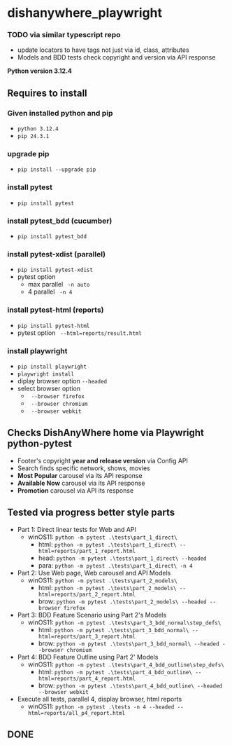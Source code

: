 # dishanywhere_playwright


### TODO via similar typescript repo
- update locators to have tags not just via id, class, attributes
- Models and BDD tests check copyright and version via API response

**Python version 3.12.4**
## Requires to install 
### Given installed python and pip
- `python 3.12.4`
- `pip 24.3.1`
### upgrade pip
- `pip install --upgrade pip`
### install pytest
- `pip install pytest`
### install pytest_bdd (cucumber)
- `pip install pytest_bdd`
### install pytest-xdist (parallel)
- `pip install pytest-xdist`
- pytest option 
  - max parallel ` -n auto`
  - 4 parallel ` -n 4`
### install pytest-html (reports)
- `pip install pytest-html`
- pytest option ` --html=reports/result.html`
### install playwright
- `pip install playwright`
- `playwright install`
- diplay browser option `--headed`
- select browser option 
  - ` --browser firefox`
  - ` --browser chromium`
  - ` --browser webkit`


## Checks DishAnyWhere home via Playwright python-pytest
- Footer's copyright **year and release version** via Config API
- Search finds specific network, shows, movies
- **Most Popular** carousel via its API response
- **Available Now** carousel via its API response
- **Promotion** carousel via API its response

## Tested via progress better style parts
- Part 1: Direct linear tests for Web and API
  - winOS11: `python -m pytest .\tests\part_1_direct\`
     - html: `python -m pytest .\tests\part_1_direct\ --html=reports/part_1_report.html`
     - head: `python -m pytest .\tests\part_1_direct\ --headed`
     - para: `python -m pytest .\tests\part_1_direct\ -n 4`
- Part 2: Use Web page, Web carousel and API Models
  - winOS11: `python -m pytest .\tests\part_2_models\`
     - html: `python -m pytest .\tests\part_2_models\ --html=reports/part_2_report.html`
     - brow: `python -m pytest .\tests\part_2_models\ --headed --browser firefox`
- Part 3: BDD Feature Scenario using Part 2's Models
  - winOS11: `python -m pytest .\tests\part_3_bdd_normal\step_defs\`
     - html: `python -m pytest .\tests\part_3_bdd_normal\ --html=reports/part_3_report.html`
     - brow: `python -m pytest .\tests\part_3_bdd_normal\ --headed --browser chromium`
- Part 4: BDD Feature Outline using Part 2' Models
  - winOS11: `python -m pytest .\tests\part_4_bdd_outline\step_defs\`
     - html: `python -m pytest .\tests\part_4_bdd_outline\ --html=reports/part_4_report.html`
     - brow: `python -m pytest .\tests\part_4_bdd_outline\ --headed --browser webkit`
- Execute all tests, parallel 4, display browser, html reports
  - winOS11: `python -m pytest .\tests -n 4 --headed --html=reports/all_p4_report.html`
  
## DONE
